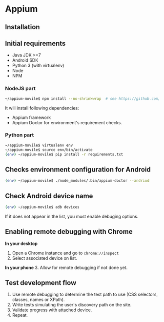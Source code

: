 # Appium

## Installation

## Initial requirements

* Java JDK >=7
* Android SDK
* Python 3 (with virtualenv)
* Node
* NPM

### NodeJS part

```bash
~/appium-movile$ npm install --no-shrinkwrap  # see https://github.com/appium/appium/issues/6978
```

It will install following dependencies:

* Appium framework
* Appium Doctor for environment's requirement checks.

### Python part

```bash
~/appium-movile$ virtualenv env
~/appium-movile$ source env/bin/activate
(env) ~/appium-movile$ pip install -r requirements.txt
```

## Checks environment configuration for Android

```bash
(env) ~/appium-movile$ ./node_modules/.bin/appium-doctor --andriod
```

## Check Android device name

```bash
(env) ~/appium-movile$ adb devices
```

If it does not appear in the list, you must enable debuging options.

## Enabling remote debugging with Chrome

**In your desktop**
  1. Open a Chrome instance and go to `chrome://inspect`
  2. Select associated device on list.

**In your phone**
  3. Allow for remote debugging if not done yet.

## Test development flow

1. Use remote debugging to determine the test path to use (CSS selectors,
   classes, names or XPath).
1. Write tests simulating the user's discovery path on the site.
1. Validate progress with attached device.
1. Repeat.
